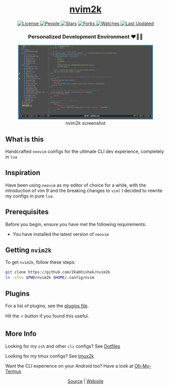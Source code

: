 <div align = "center">

<h1><a href="https://2kabhishek.github.io/nvim2k">nvim2k</a></h1>

<a href="https://github.com/2KAbhishek/nvim2k/blob/main/LICENSE">
<img alt="License" src="https://img.shields.io/github/license/2kabhishek/nvim2k?style=flat&color=eee&label="> </a>

<a href="https://github.com/2KAbhishek/nvim2k/graphs/contributors">
<img alt="People" src="https://img.shields.io/github/contributors/2kabhishek/nvim2k?style=flat&color=ffaaf2&label=People"> </a>

<a href="https://github.com/2KAbhishek/nvim2k/stargazers">
<img alt="Stars" src="https://img.shields.io/github/stars/2kabhishek/nvim2k?style=flat&color=98c379&label=Stars"></a>

<a href="https://github.com/2KAbhishek/nvim2k/network/members">
<img alt="Forks" src="https://img.shields.io/github/forks/2kabhishek/nvim2k?style=flat&color=66a8e0&label=Forks"> </a>

<a href="https://github.com/2KAbhishek/nvim2k/watchers">
<img alt="Watches" src="https://img.shields.io/github/watchers/2kabhishek/nvim2k?style=flat&color=f5d08b&label=Watches"> </a>

<a href="https://github.com/2KAbhishek/nvim2k/pulse">
<img alt="Last Updated" src="https://img.shields.io/github/last-commit/2kabhishek/nvim2k?style=flat&color=e06c75&label="> </a>

<h3>Personalized Development Environment ❤️👨‍💻</h3>

<figure>
  <img src= "images/screenshot.png" alt="nvim2k Demo">
  <br/>
  <figcaption>nvim2k screenshot</figcaption>
</figure>

</div>

## What is this

Handcrafted `neovim` configs for the ultimate CLI dev experience, completely in `lua`

## Inspiration

Have been using `neovim` as my editor of choice for a while, with the introduction of vim 9 and the breaking changes to `viml` I decided to rewrite my configs in pure `lua`.

## Prerequisites

Before you begin, ensure you have met the following requirements:

-   You have installed the latest version of `neovim`

## Getting `nvim2k`

To get `nvim2k`, follow these steps:

```bash
git clone https://github.com/2kabhishek/nvim2k
ln -sfnv $PWD/nvim2k $HOME/.config/nvim
```

## Plugins

For a list of plugins, see the [plugins file](./lua/plugin-list.lua).

Hit the ⭐ button if you found this useful.

## More Info

Looking for my `zsh` and other `cli` configs? See [Dotfiles](https://github.com/2kabhishek/Dotfiles)

Looking for my tmux configs? See [tmux2k](https://github.com/2kabhishek/tmux2k)

Want the CLI experience on your Android too? Have a look at [Oh-My-Termux](https://github.com/2kabhishek/Oh-My-Termux)

<div align="center">

<a href="https://github.com/2KAbhishek/nvim2k">Source</a> | <a href="https://2kabhishek.github.io/nvim">Website</a>

</div>
